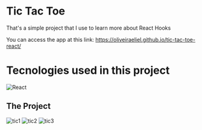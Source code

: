 # Tic Tac Toe

That's a simple project that I use to learn more about React Hooks

You can access the app at this link: https://oliveiraeliel.github.io/tic-tac-toe-react/

# Tecnologies used in this project

![React](https://img.shields.io/badge/ReactJs-000?style=for-the-badge&logo=react&logoColor=blue)

## The Project
![tic1](https://user-images.githubusercontent.com/52840354/143719337-f0c955df-eb4a-4f96-9e9a-76f81d122dd2.png)
![tic2](https://user-images.githubusercontent.com/52840354/143719383-a9db0f6e-4ae1-423b-8311-799d04a659d0.png)
![tic3](https://user-images.githubusercontent.com/52840354/143719438-24d4f328-0b52-421e-af13-a31c79079e75.png)

